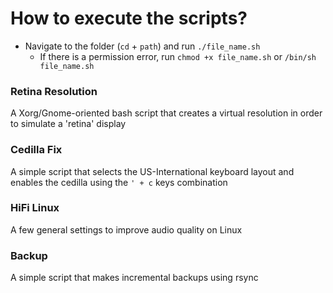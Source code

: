 # How to execute the scripts?

* Navigate to the folder (`cd` + `path`) and run `./file_name.sh`
  * If there is a permission error, run `chmod +x file_name.sh` or `/bin/sh file_name.sh`


###  Retina Resolution

   A Xorg/Gnome-oriented bash script that creates a virtual resolution in order to simulate a 'retina' display
  

###  Cedilla Fix

   A simple script that selects the US-International keyboard layout and enables the cedilla using the ```' + c``` keys combination
   
   
### HiFi Linux

   A few general settings to improve audio quality on Linux
   
   
### Backup

   A simple script that makes incremental backups using rsync

   
